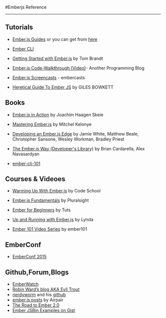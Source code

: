 #Emberjs Reference
___

## Tutorials 

- [Ember.js Guides](http://emberjs.com/guides/getting-started/)
 or you can get from [here](https://leanpub.com/emberjsguides/read)

- [Ember CLI](http://www.ember-cli.com/) 

- [Getting Started with Ember.js](http://twbrandt.github.io/2013/02/11/Ember-Quick_Start_Guide/)  by Tom Brandt

- [Ember.js Code-Walkthrough (Video)](http://www.lukaszielinski.de/blog/posts/2013/02/23/ember-dot-js-code-walkthrough-video/)- Another Programming Blog

- [Ember.js Screencasts](http://www.embercasts.com/) - embercasts

- [Heretical Guide To Ember JS](http://gilesbowkett.blogspot.com/2013/06/heretical-guide-to-ember-js.html) by GILES BOWKETT


## Books
- [Ember.js in Action](http://www.amazon.com/Ember-js-Action-Joachim-Haagen-Skeie/dp/1617291455) by Joachim Haagen Skeie

- [Mastering Ember.js](http://www.amazon.com/Mastering-Ember-js-Mitchel-Kelonye/dp/1783981989/ref=pd_bxgy_b_text_y) by Mitchel Kelonye

- [Developing an Ember.js Edge](http://www.amazon.com/Developing-Ember-js-Edge-Jamie-White-ebook/dp/B00JETLW32/ref=sr_1_9?s=books&ie=UTF8&qid=1427061463&sr=1-9&keywords=emberjs) by Jamie White, Matthew Beale, Christopher Sansone, Wesley Workman, Bradley Priest

- [The Ember.js Way (Developer's Library)](http://www.amazon.com/Ember-js-Way-Developers-Library/dp/0321994531/ref=sr_1_8?s=books&ie=UTF8&qid=1427061463&sr=1-8&keywords=emberjs) by Brian Cardarella, Alex Navasardyan

- [ember-cli-101](https://leanpub.com/ember-cli-101)
## Courses & Videoes
- [Warming Up With Ember.js](https://www.codeschool.com/courses/warming-up-with-ember-js) by Code School

- [Ember.js 
Fundamentals](http://www.pluralsight.com/courses/emberjs-fundamentals) by Pluralsight

- [Ember for Beginners](http://code.tutsplus.com/courses/ember-for-beginners) by Tuts

- [Up and Running with Ember.js](http://www.lynda.com/Emberjs-tutorials/Up-Running-Emberjs/178116-2.html) by Lynda

- [Ember 101 Video Series](http://ember101.com/videos/001-intro-and-binding-data-to-templates) by ember101

## EmberConf
- [EmberConf 2015](https://github.com/poteto/emberconf-2015)

## Github,Forum,Blogs
- [EmberWatch](http://emberwatch.com/)
- [Robin Ward’s blog AKA Evil Trout](http://eviltrout.com/)
- [nerdyworm](http://nerdyworm.com/) and his [github](https://github.com/nerdyworm)
- [ember.js posts](https://www.airpair.com/posts/tag/ember.js) by Airpair
- [The Road to Ember 2.0](https://github.com/emberjs/rfcs/pull/15)
- [Ember JSBin Examples on Gist](https://gist.github.com/rwjblue/8816372)



